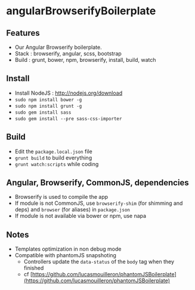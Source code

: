 angularBrowserifyBoilerplate
============================

Features
--------
- Our Angular Browserify boilerplate.
- Stack : browserify, angular, scss, bootstrap
- Build : grunt, bower, npm, browserify, install, build, watch

Install
-------
- Install NodeJS : http://nodejs.org/download
- `sudo npm install bower -g`
- `sudo npm install grunt -g`
- `sudo gem install sass`
- `sudo gem install --pre sass-css-importer`

Build
-----
- Edit the `package.local.json` file
- `grunt build` to build everything
- `grunt watch:scripts` while coding

Angular, Browserify, CommonJS, dependencies
-------------------------------------------
- Browserify is used to compile the app
- If module is not CommonJS, use `browserify-shim` (for shimming and deps) and `browser` (for aliases) in `package.json`
- If module is not available via bower or npm, use napa

Notes
-----
- Templates optimization in non debug mode
- Compatible with phantomJS snapshoting 
    - Controllers update the `data-status` of the `body` tag when they finished
    - cf [https://github.com/lucasmouilleron/phantomJSBoilerplate](https://github.com/lucasmouilleron/phantomJSBoilerplate)
